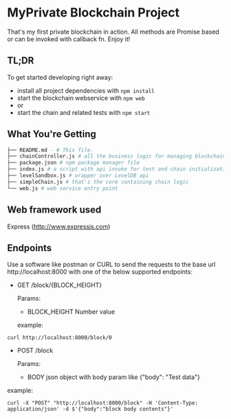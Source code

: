 # MyPrivate Blockchain Project
That's my first private blockchain in action. All methods are Promise based or can be invoked with callback fn. Enjoy it!


## TL;DR
To get started developing right away:

* install all project dependencies with `npm install`
* start the blockchain webservice with `npm web`
* or
* start the chain and related tests with `npm start`

## What You're Getting
```bash
├── README.md - # This file.
├── chainController.js # all the business logic for managing blockchain from webservice
├── package.json # npm package manager file
├── index.js # a script with api invoke for test and chain initialization
├── levelSandbox.js # wrapper over LevelDB api
├── simpleChain.js # that's the core containing chain logic
└── web.js # web service entry point 
```

## Web framework used 
Express (http://www.expressjs.com)


## Endpoints
Use a software like postman or CURL to send the requests to the base url http://localhost:8000 with one of the below supported endpoints:

- GET
/block/{BLOCK_HEIGHT}

    Params: 
    + BLOCK_HEIGHT    Number value
    
    example:

```
curl http://localhost:8000/block/0
```

- POST
/block

    Params: 
    + BODY    json object with body param like {"body": "Test data"}

example:

```
curl -X "POST" "http://localhost:8000/block" -H 'Content-Type: application/json' -d $'{"body":"block body contents"}'
```